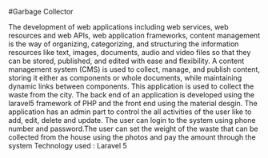 #Garbage Collector

The development of web applications including web services, web resources and web APIs, web application frameworks, content management is the way of organizing, categorizing, and structuring the information resources like text, images, documents, audio and video files so that they can be stored, published, and edited with ease and flexibility. A content management system (CMS) is used to collect, manage, and publish content, storing it either as components or whole documents, while maintaining dynamic links between components.  This application is used to collect the waste from the city. The back end of an application is developed using the laravel5 framework of PHP and the front end using the material desgin.  The application has an admin part to control the all activities of the user like to add, edit, delete and update.  The user can login to the system using phone number and password.The user can set the weight of the waste that can be collected from the house using the photos and pay the amount through the system
Technology used : Laravel 5
